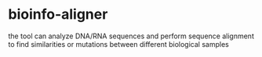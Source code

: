 # bioinfo-aligner
the tool can analyze DNA/RNA sequences and perform sequence alignment to find similarities or mutations between different biological samples
